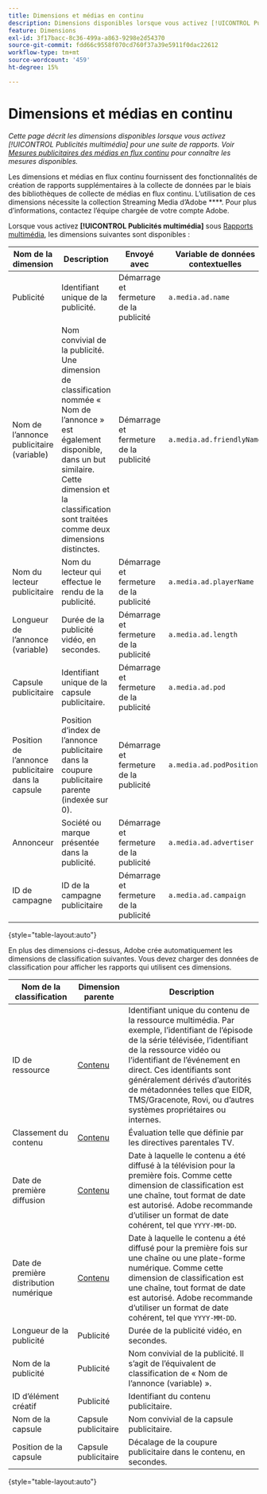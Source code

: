 ```yaml
---
title: Dimensions et médias en continu
description: Dimensions disponibles lorsque vous activez [!UICONTROL Publicités multimédia] pour une suite de rapports.
feature: Dimensions
exl-id: 3f17bacc-8c36-499a-a863-9298e2d54370
source-git-commit: fdd66c9558f070cd760f37a39e5911f0dac22612
workflow-type: tm+mt
source-wordcount: '459'
ht-degree: 15%

---
```


# Dimensions et médias en continu

*Cette page décrit les dimensions disponibles lorsque vous activez [!UICONTROL Publicités multimédia] pour une suite de rapports. Voir [Mesures publicitaires des médias en flux continu](../metrics/sm-ads.md) pour connaître les mesures disponibles.*

Les dimensions et médias en flux continu fournissent des fonctionnalités de création de rapports supplémentaires à la collecte de données par le biais des bibliothèques de collecte de médias en flux continu. L’utilisation de ces dimensions nécessite la collection Streaming Media d’Adobe ****. Pour plus d’informations, contactez l’équipe chargée de votre compte Adobe.

Lorsque vous activez **[!UICONTROL Publicités multimédia]** sous [Rapports multimédia](/help/admin/admin/c-manage-report-suites/c-edit-report-suites/media-management.md), les dimensions suivantes sont disponibles :

| Nom de la dimension | Description | Envoyé avec | Variable de données contextuelles |
| --- | --- | --- | --- |
| Publicité | Identifiant unique de la publicité. | Démarrage et fermeture de la publicité | `a.media.ad.name` |
| Nom de l’annonce publicitaire (variable) | Nom convivial de la publicité. Une dimension de classification nommée « Nom de l’annonce » est également disponible, dans un but similaire. Cette dimension et la classification sont traitées comme deux dimensions distinctes. | Démarrage et fermeture de la publicité | `a.media.ad.friendlyName` |
| Nom du lecteur publicitaire | Nom du lecteur qui effectue le rendu de la publicité. | Démarrage et fermeture de la publicité | `a.media.ad.playerName` |
| Longueur de l’annonce (variable) | Durée de la publicité vidéo, en secondes. | Démarrage et fermeture de la publicité | `a.media.ad.length` |
| Capsule publicitaire | Identifiant unique de la capsule publicitaire. | Démarrage et fermeture de la publicité | `a.media.ad.pod` |
| Position de l’annonce publicitaire dans la capsule | Position d’index de l’annonce publicitaire dans la coupure publicitaire parente (indexée sur 0). | Démarrage et fermeture de la publicité | `a.media.ad.podPosition` |
| Annonceur | Société ou marque présentée dans la publicité. | Démarrage et fermeture de la publicité | `a.media.ad.advertiser` |
| ID de campagne | ID de la campagne publicitaire | Démarrage et fermeture de la publicité | `a.media.ad.campaign` |

{style="table-layout:auto"}

En plus des dimensions ci-dessus, Adobe crée automatiquement les dimensions de classification suivantes. Vous devez charger des données de classification pour afficher les rapports qui utilisent ces dimensions.

| Nom de la classification | Dimension parente | Description |
| --- | --- | --- |
| ID de ressource | [Contenu](sm-core.md) | Identifiant unique du contenu de la ressource multimédia. Par exemple, l’identifiant de l’épisode de la série télévisée, l’identifiant de la ressource vidéo ou l’identifiant de l’événement en direct. Ces identifiants sont généralement dérivés d’autorités de métadonnées telles que EIDR, TMS/Gracenote, Rovi, ou d’autres systèmes propriétaires ou internes. |
| Classement du contenu | [Contenu](sm-core.md) | Évaluation telle que définie par les directives parentales TV. |
| Date de première diffusion | [Contenu](sm-core.md) | Date à laquelle le contenu a été diffusé à la télévision pour la première fois. Comme cette dimension de classification est une chaîne, tout format de date est autorisé. Adobe recommande d’utiliser un format de date cohérent, tel que `YYYY-MM-DD`. |
| Date de première distribution numérique | [Contenu](sm-core.md) | Date à laquelle le contenu a été diffusé pour la première fois sur une chaîne ou une plate-forme numérique. Comme cette dimension de classification est une chaîne, tout format de date est autorisé. Adobe recommande d’utiliser un format de date cohérent, tel que `YYYY-MM-DD`. |
| Longueur de la publicité | Publicité | Durée de la publicité vidéo, en secondes. |
| Nom de la publicité | Publicité | Nom convivial de la publicité. Il s’agit de l’équivalent de classification de « Nom de l’annonce (variable) ». |
| ID d’élément créatif | Publicité | Identifiant du contenu publicitaire. |
| Nom de la capsule | Capsule publicitaire | Nom convivial de la capsule publicitaire. |
| Position de la capsule | Capsule publicitaire | Décalage de la coupure publicitaire dans le contenu, en secondes. |

{style="table-layout:auto"}
